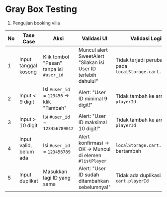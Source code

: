 # Gray Box Testing


1. Pengujian booking villa

| No | Tase Case              | Aksi                                      | Validasi UI                                                    | Validasi Logika                                           |
| -- | ---------------------- | ----------------------------------------- | -------------------------------------------------------------- | --------------------------------------------------------- |
| 1  | Input tanggal kosong   | Klik tombol "Pesan" tanpa isi `#user_id` | Muncul alert SweetAlert "Silakan isi User ID terlebih dahulu!" | Tidak terjadi perubahan pada `localStorage.cart.playerId` |
| 2  | Input < 9 digit        | Isi `#user_id` = `123456` → klik "Tambah" | Alert: "User ID minimal 9 digit!"                              | Tidak tambah ke array `playerId`                          |
| 3  | Input > 10 digit       | Isi `#user_id` = `123456789012`           | Alert: "User ID maksimal 10 digit!"                            | Tidak tambah ke array `playerId`                          |
| 4  | Input valid, belum ada | Isi `#user_id` = `123456789`              | Alert konfirmasi → OK → Muncul di elemen `#listPlayer`         | `localStorage.cart.playerId` bertambah                    |
| 5  | Input duplikat         | Masukkan lagi ID yang sama                | Alert: "User ID sudah ditambahkan sebelumnya!"                 | Tidak ada duplikasi pada `cart.playerId`                  |




